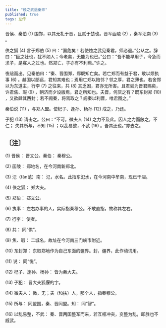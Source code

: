 ```yaml
---
title: "烛之武退秦师"
published: true
tags: 左传
---
```


晋侯、秦伯 (1) 围郑，以其无礼于晋，且贰于楚也。晋军函陵 (2) ，秦军氾南 (3) 。

佚之狐 (4) 言于郑伯 (5) 曰：“国危矣！若使烛之武见秦君，师必退。”公从之。辞曰：“臣之壮也，犹不如人；今老矣，无能为也已。”公曰：“吾不能早用子，今急而求子，是寡人之过也。然郑亡，子亦有不利焉。”许之。

夜缒而出。见秦伯曰：“秦、晋围郑，郑既知亡矣。若亡郑而有益于君，敢以烦执事 (6) 。越国以鄙远，君知其难也；焉用亡郑以陪邻？邻之厚，君之薄也。若舍郑以为东道主，行李 (7) 之往来，共 (8) 其乏困，君亦无所害。且君尝为晋君赐矣，许君焦、瑕 (9) ，朝济而夕设版焉，君之所知也。夫晋，何厌之有？既东封郑 (10) ，又欲肆其西封；若不阙秦，将焉取之？阙秦以利晋，唯君图之。”

秦伯说 (11) ，与郑人盟。使杞子、逢孙、杨孙 (12) 戍之，乃还。

子犯 (13) 请击之。公曰：“不可。微夫人 (14) 之力不及此。因人之力而敝之，不仁；
失其所与，不知 (15) ；以乱易整，不武 (16) 。吾其还也。”亦去之。

## 〔注〕　

(1) 晋侯： 晋文公。秦伯： 秦穆公。

(2) 函陵： 郑地名，在今河南新郑北。

(3) 氾（fàn范）南： 氾，水名。此指东氾水，在今河南中牟南，现已干涸。

(4) 佚之狐： 郑大夫。

(5) 郑伯： 郑文公。

(6) 执事： 左右办事的人，实际指秦穆公。不敢直指，故称其左右。

(7) 行李： 使者。

(8) 共： 同“供”。

(9) 焦、瑕： 二城名，故址在今河南三门峡市附近。

(10) 东封郑： 东取郑地作为自己东面的疆界。封，疆界，此作动词用。

(11) 说： 同“悦”。

(12) 杞子、逢孙、杨孙： 皆为秦大夫。

(13) 子犯： 晋大夫狐偃的字。

(14) 微夫人： 微，无；夫（fú扶）人，那个人，指秦穆公。

(15) 所与： 同盟国，秦、晋同盟。知： 同“智”。

(16) 以乱易整，不武： 秦、晋两国整军而来，若互相冲突，变整为乱，即胜也不威武。